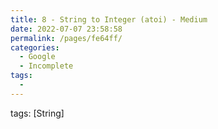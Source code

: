 ```yaml
---
title: 8 - String to Integer (atoi) - Medium
date: 2022-07-07 23:58:58
permalink: /pages/fe64ff/
categories:
  - Google
  - Incomplete
tags:
  - 
---
```

tags: [String]